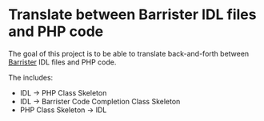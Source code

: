 # Translate between Barrister IDL files and PHP code

The goal of this project is to be able to translate back-and-forth between
[Barrister](http://barrister.bitmechanic.com/) IDL files and PHP code.

The includes:

 * IDL -> PHP Class Skeleton
 * IDL -> Barrister Code Completion Class Skeleton
 * PHP Class Skeleton -> IDL
 